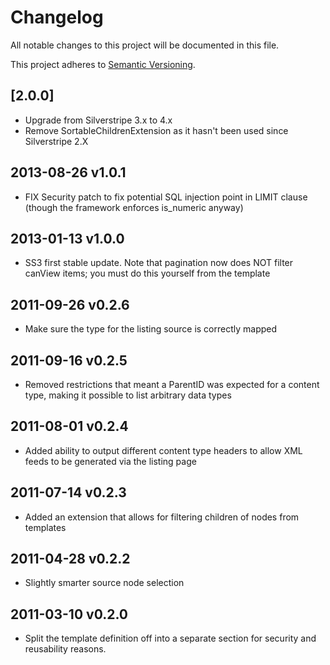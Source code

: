 # Changelog

All notable changes to this project will be documented in this file.

This project adheres to [Semantic Versioning](http://semver.org/).

## [2.0.0]

* Upgrade from Silverstripe 3.x to 4.x
* Remove SortableChildrenExtension as it hasn't been used since Silverstripe 2.X

## 2013-08-26 v1.0.1

* FIX Security patch to fix potential SQL injection point in LIMIT clause 
  (though the framework enforces is_numeric anyway)

## 2013-01-13 v1.0.0

* SS3 first stable update. Note that pagination now does NOT filter canView 
  items; you must do this yourself from the template

## 2011-09-26 v0.2.6

* Make sure the type for the listing source is correctly mapped

## 2011-09-16 v0.2.5

* Removed restrictions that meant a ParentID was expected for a content type,
  making it possible to list arbitrary data types

## 2011-08-01 v0.2.4

* Added ability to output different content type headers to allow XML feeds
  to be generated via the listing page

## 2011-07-14 v0.2.3

* Added an extension that allows for filtering children of nodes from templates

## 2011-04-28 v0.2.2

* Slightly smarter source node selection

## 2011-03-10 v0.2.0

* Split the template definition off into a separate section for security and
  reusability reasons. 

